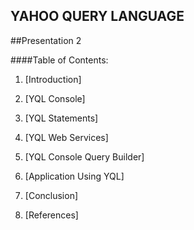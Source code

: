 ## YAHOO QUERY LANGUAGE
##Presentation 2


####Table of Contents:

1) [Introduction]

2) [YQL Console]

3) [YQL Statements]

4) [YQL Web Services]

5) [YQL Console Query Builder]

6) [Application Using YQL]

7) [Conclusion]

8) [References]
